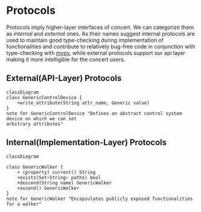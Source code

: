# Protocols

Protocols imply higher-layer interfaces of concert. We can categorize them as *internal* and *external* ones. As their
names suggest internal protocols are used to maintain good type-checking during implementation of functionalities and
contribute to relatively bug-free code in conjunction with type-checking with
[mypy](https://mypy.readthedocs.io/en/stable/index.html), while external protocols support our api layer making it more
intelligible for the concert users.

## External(API-Layer) Protocols

```mermaid
classDiagram
class GenericControlDevice {
    +write_attribute(String attr_name, Generic value)
}
note for GenericControlDevice "Defines an abstract control system device on which we can set
arbitrary attributes"
```

## Internal(Implementation-Layer) Protocols

```mermaid
classDiagram

class GenericWalker {
    + (property) current() String
    +exists(Set~String~ paths) bool
    +descend(String name) GenericWalker
    +ascend() GenericWalker
}
note for GenericWalker "Encapsulates publicly exposed functionalities for a walker"
```
